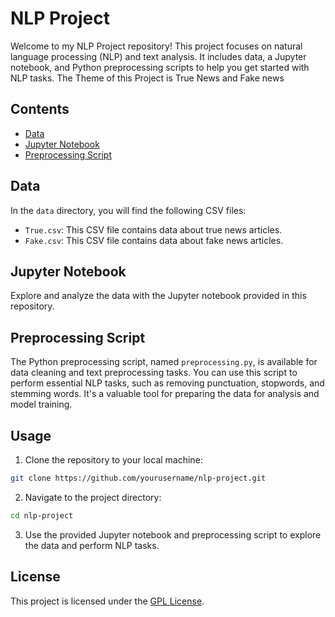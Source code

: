 # NLP Project

Welcome to my NLP Project repository! This project focuses on natural language processing (NLP) and text analysis. It includes data, a Jupyter notebook, and Python preprocessing scripts to help you get started with NLP tasks.
The Theme of this Project is True News and Fake news

## Contents

- [Data](#data)
- [Jupyter Notebook](#jupyter-notebook)
- [Preprocessing Script](#preprocessing-script)

## Data

In the `data` directory, you will find the following CSV files:

- `True.csv`: This CSV file contains data about true news articles.
- `Fake.csv`: This CSV file contains data about fake news articles.


## Jupyter Notebook

Explore and analyze the data with the Jupyter notebook provided in this repository. 

## Preprocessing Script

The Python preprocessing script, named `preprocessing.py`, is available for data cleaning and text preprocessing tasks. You can use this script to perform essential NLP tasks, such as removing punctuation, stopwords, and stemming words. It's a valuable tool for preparing the data for analysis and model training.

## Usage

1. Clone the repository to your local machine:

```bash
git clone https://github.com/yourusername/nlp-project.git
```

2. Navigate to the project directory:

```bash
cd nlp-project
```

3. Use the provided Jupyter notebook and preprocessing script to explore the data and perform NLP tasks.

## License

This project is licensed under the [GPL License](LICENSE).
